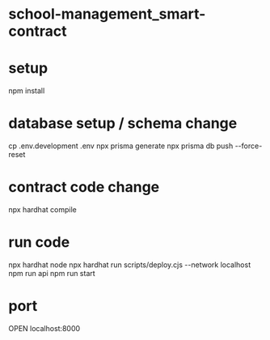 # school-management_smart-contract

# setup
npm install

# database setup / schema change
cp .env.development .env
npx prisma generate
npx prisma db push --force-reset

# contract code change
npx hardhat compile

# run code
npx hardhat node
npx hardhat run scripts/deploy.cjs --network localhost
npm run api
npm run start

# port
OPEN localhost:8000